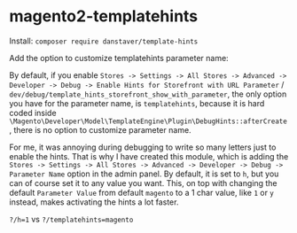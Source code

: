 # magento2-templatehints
Install: `composer require danstaver/template-hints`

Add the option to customize templatehints parameter name:

By default, if you enable `Stores -> Settings -> All Stores -> Advanced -> Developer -> Debug -> Enable Hints for Storefront with URL Parameter` / `dev/debug/template_hints_storefront_show_with_parameter`, the only option you have for the parameter name, is `templatehints`, because it is hard coded inside `\Magento\Developer\Model\TemplateEngine\Plugin\DebugHints::afterCreate`, there is no option to customize parameter name.

For me, it was annoying during debugging to write so many letters just to enable the hints. 
That is why I have created this module, which is adding the `Stores -> Settings -> All Stores -> Advanced -> Developer -> Debug -> Parameter Name` option in the admin panel. By default, it is set to `h`, but you can of course set it to any value you want. This, on top with changing the default `Parameter Value` from default `magento` to a 1 char value, like `1` or `y` instead, makes activating the hints a lot faster.

`?/h=1` vs `?/templatehints=magento`
